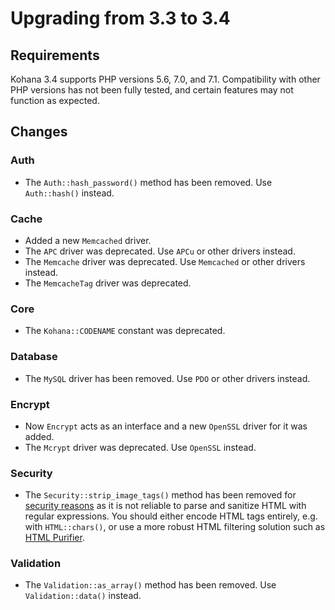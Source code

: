 # Upgrading from 3.3 to 3.4

## Requirements

Kohana 3.4 supports PHP versions 5.6, 7.0, and 7.1. Compatibility with other PHP versions has not been fully tested, and
certain features may not function as expected.

## Changes

### Auth

- The `Auth::hash_password()` method has been removed. Use `Auth::hash()` instead.

### Cache

- Added a new `Memcached` driver.
- The `APC` driver was deprecated. Use `APCu` or other drivers instead.
- The `Memcache` driver was deprecated. Use `Memcached` or other drivers instead.
- The `MemcacheTag` driver was deprecated.

### Core

- The `Kohana::CODENAME` constant was deprecated.

### Database

- The `MySQL` driver has been removed. Use `PDO` or other drivers instead.

### Encrypt

- Now `Encrypt` acts as an interface and a new `OpenSSL` driver for it was added.
- The `Mcrypt` driver was deprecated. Use `OpenSSL` instead.

### Security

- The `Security::strip_image_tags()` method has been removed
  for [security reasons](https://github.com/kohana/kohana/issues/107) as it is not reliable to parse and sanitize HTML
  with regular expressions. You should either encode HTML tags entirely, e.g. with `HTML::chars()`, or use a more robust
  HTML filtering solution such as [HTML Purifier](http://htmlpurifier.org).

### Validation

- The `Validation::as_array()` method has been removed. Use `Validation::data()` instead.
